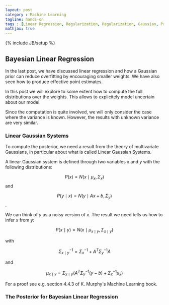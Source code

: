 ```yaml
---
layout: post
category : Machine Learning
tagline: hands-on
tags : [Linear Regression, Regularization, Regularization, Gaussian, Prior]
mathjax: true
---
```

{% include JB/setup %}

## Bayesian Linear Regression 

In the last post, we have discussed linear regression and how a Gaussian prior can reduce overfitting by encouraging smaller weights. We have also seen how to produce effective point estimates.

In this post we will explore to some extent how to compute the full distributions over the weights. This allows to explicitely model uncertain about our model.

Since the computation is quite involved, we will only consider the case where the variance is known. However, the results with unknown variance are very similar. 

### Linear Gaussian Systems

To compute the posterior, we need a result from the theory of multivariate Gaussians, in particular about what is called Linear Gaussian Systems.

A linear Gaussian system is defined through two variables $x$ and $y$ with the  following distributions:

$$P(x) = N(x \mid \mu_x, \Sigma_x)$$ and

$$P(y\mid x) = N(y \mid A x + b, \Sigma_y)$$. 

We can think of $y$ as a noisy version of $x$. The result we need tells us how to infer $x$ from $y$:

$$ P(x\mid y) = N(x \mid \mu_{x\mid y}, \Sigma_{x\mid y})$$ 

with

$$ \Sigma_{x\mid y}^{-1} = \Sigma_x^{-1} + A^T \Sigma_y^{-1}A$$

and

$$\mu_{x\mid y} = \Sigma_{x\mid y} \left( A^T \Sigma_y^{-1} (y-b)+\Sigma_x^{-1}\mu_x \right)$$

For a proof see e.g. section 4.4.3 of K. Murphy's Machine Learning book.

### The Posterior for Bayesian Linear Regression
